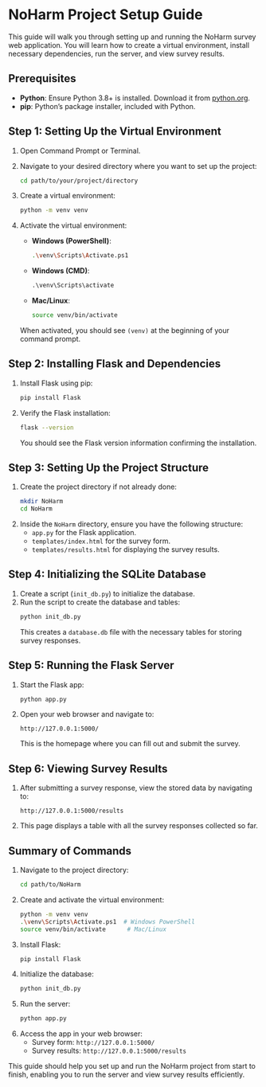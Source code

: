 # NoHarm Project Setup Guide

This guide will walk you through setting up and running the NoHarm survey web application. You will learn how to create a virtual environment, install necessary dependencies, run the server, and view survey results.

## Prerequisites

- **Python**: Ensure Python 3.8+ is installed. Download it from [python.org](https://www.python.org/downloads/).
- **pip**: Python’s package installer, included with Python.

## Step 1: Setting Up the Virtual Environment

1. Open Command Prompt or Terminal.
2. Navigate to your desired directory where you want to set up the project:
    ```bash
    cd path/to/your/project/directory
    ```
3. Create a virtual environment:
    ```bash
    python -m venv venv
    ```
4. Activate the virtual environment:
    - **Windows (PowerShell)**:
      ```bash
      .\venv\Scripts\Activate.ps1
      ```
    - **Windows (CMD)**:
      ```cmd
      .\venv\Scripts\activate
      ```
    - **Mac/Linux**:
      ```bash
      source venv/bin/activate
      ```

   When activated, you should see `(venv)` at the beginning of your command prompt.

## Step 2: Installing Flask and Dependencies

1. Install Flask using pip:
    ```bash
    pip install Flask
    ```
2. Verify the Flask installation:
    ```bash
    flask --version
    ```
   You should see the Flask version information confirming the installation.

## Step 3: Setting Up the Project Structure

1. Create the project directory if not already done:
    ```bash
    mkdir NoHarm
    cd NoHarm
    ```
2. Inside the `NoHarm` directory, ensure you have the following structure:
    - `app.py` for the Flask application.
    - `templates/index.html` for the survey form.
    - `templates/results.html` for displaying the survey results.

## Step 4: Initializing the SQLite Database

1. Create a script (`init_db.py`) to initialize the database.
2. Run the script to create the database and tables:
    ```bash
    python init_db.py
    ```
   This creates a `database.db` file with the necessary tables for storing survey responses.

## Step 5: Running the Flask Server

1. Start the Flask app:
    ```bash
    python app.py
    ```
2. Open your web browser and navigate to:
    ```
    http://127.0.0.1:5000/
    ```
   This is the homepage where you can fill out and submit the survey.

## Step 6: Viewing Survey Results

1. After submitting a survey response, view the stored data by navigating to:
    ```
    http://127.0.0.1:5000/results
    ```
2. This page displays a table with all the survey responses collected so far.

## Summary of Commands

1. Navigate to the project directory:
    ```bash
    cd path/to/NoHarm
    ```
2. Create and activate the virtual environment:
    ```bash
    python -m venv venv
    .\venv\Scripts\Activate.ps1  # Windows PowerShell
    source venv/bin/activate      # Mac/Linux
    ```
3. Install Flask:
    ```bash
    pip install Flask
    ```
4. Initialize the database:
    ```bash
    python init_db.py
    ```
5. Run the server:
    ```bash
    python app.py
    ```
6. Access the app in your web browser:
    - Survey form: `http://127.0.0.1:5000/`
    - Survey results: `http://127.0.0.1:5000/results`

This guide should help you set up and run the NoHarm project from start to finish, enabling you to run the server and view survey results efficiently.
